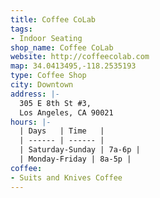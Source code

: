 ```yaml
---
title: Coffee CoLab
tags:
- Indoor Seating
shop_name: Coffee CoLab
website: http://coffeecolab.com
map: 34.0413495,-118.2535193
type: Coffee Shop
city: Downtown
address: |-
  305 E 8th St #3,
  Los Angeles, CA 90021
hours: |-
  | Days   | Time   |
  | ------ | ------ |
  | Saturday-Sunday | 7a-6p |
  | Monday-Friday | 8a-5p |
coffee:
- Suits and Knives Coffee
---
```


